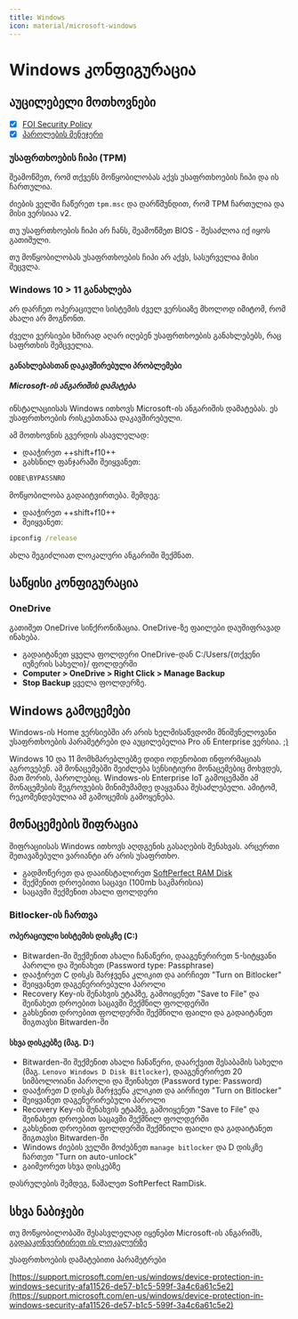 ```yaml
---
title: Windows
icon: material/microsoft-windows
---
```


# Windows კონფიგურაცია

## აუცილებელი მოთხოვნები

- [x] [FOI Security Policy](../policies/index.md)
- [x] [პაროლების მენეჯერი](passwords.md)

### უსაფრთხოების ჩიპი (TPM)

შეამოწმეთ, რომ თქვენს მოწყობილობას აქვს უსაფრთხოების ჩიპი და ის ჩართულია.

ძიების ველში ჩაწერეთ `tpm.msc` და დარწმუნდით, რომ TPM ჩართულია და მისი ვერსიაა v2.

თუ უსაფრთხოების ჩიპი არ ჩანს, შეამოწმეთ BIOS - შესაძლოა იქ იყოს გათიშული.

თუ მოწყობილობას უსაფრთხოების ჩიპი არ აქვს, სასურველია მისი შეცვლა.

### Windows 10 > 11 განახლება

არ დარჩეთ ოპერაციული სისტემის ძველ ვერსიაზე მხოლოდ იმიტომ, რომ ახალი არ მოგწონთ.

ძველი ვერსიები ხშირად აღარ იღებენ უსაფრთხოების განახლებებს, რაც საფრთხის შემცველია.

#### განახლებასთან დაკავშირებული პრობლემები

##### Microsoft-ის ანგარიშის დამატება

ინსტალაციისას Windows ითხოვს Microsoft-ის ანგარიშის დამატებას. ეს უსაფრთხოების რისკებთანაა დაკავშირებული.

ამ მოთხოვნის გვერდის ასავლელად:

- დააჭირეთ ++shift+f10++
- გახსნილ ფანჯარაში შეიყვანეთ:

```cmd
OOBE\BYPASSNRO
```

მოწყობილობა გადაიტვირთება. შემდეგ:

- დააჭირეთ ++shift+f10++
- შეიყვანეთ:

```cmd
ipconfig /release
```

ახლა შეგიძლიათ ლოკალური ანგარიში შექმნათ.

## საწყისი კონფიგურაცია

### OneDrive

გათიშეთ OneDrive სინქრონიზაცია. OneDrive-ზე ფაილები დაუშიფრავად ინახება.

- გადაიტანეთ ყველა ფოლდერი OneDrive-დან C:/Users/{თქვენი იუზერის სახელი}/ ფოლდერში
- **Computer > OneDrive > Right Click > Manage Backup** 
- **Stop Backup** ყველა ფოლდერზე.

## Windows გამოცემები

Windows-ის Home ვერსიებში არ არის ხელმისაწვდომი მნიშვნელოვანი უსაფრთხოების პარამეტრები და 
აუცილებელია Pro ან Enterprise ვერსია. [;)](https://github.com/massgravel/Microsoft-Activation-Scripts)

Windows 10 და 11 მომხმარებლებზე დიდი ოდენობით ინფორმაციას აგროვებენ. ამ მონაცემებში
შეიძლება სენსიტიური მონაცემებიც მოხვდეს, მათ შორის, პაროლებიც. Windows-ის Enterprise IoT
გამოცემაში ამ მონაცემების შეგროვების მინიმუმამდე დაყვანაა შესაძლებელი. ამიტომ, 
რეკომენდებულია ამ გამოცემის გამოყენება.

## მონაცემების შიფრაცია

შიფრაციისას Windows ითხოვს აღდგენის გასაღების შენახვას. არცერთი შეთავაზებული ვარიანტი არ არის უსაფრთხო.

- გადმოწერეთ და დააინსტალირეთ [SoftPerfect RAM Disk](https://www.softperfect.com/products/ramdisk/)
- შექმენით დროებითი საცავი (100mb საკმარისია)
- საცავში შექმენით ახალი ფოლდერი

### Bitlocker-ის ჩართვა

#### ოპერაციული სისტემის დისკზე (C:)

- Bitwarden-ში შექმენით ახალი ჩანაწერი, დააგენერირეთ 5-სიტყვანი პაროლი და შეინახეთ (Password type: Passphrase)
- დააჭირეთ C დისკს მარჯვენა კლიკით და აირჩიეთ "Turn on Bitlocker"
- შეიყვანეთ დაგენერირებული პაროლი
- Recovery Key-ის შენახვის ეტაპზე, გამოიყენეთ "Save to File" და შეინახეთ დროებით საცავში შექმნილ ფოლდერში
- გახსენით დროებით ფოლდერში შექმნილი ფაილი და გადაიტანეთ შიგთავსი Bitwarden-ში

#### სხვა დისკებზე (მაგ. D:)
- Bitwarden-ში შექმენით ახალი ჩანაწერი, დაარქვით შესაბამის სახელი (მაგ. `Lenovo Windows D Disk Bitlocker`), დააგენერირეთ 20 სიმბოლოიანი პაროლი და შეინახეთ (Password type: Password)
- დააჭირეთ D დისკს მარჯვენა კლიკით და აირჩიეთ "Turn on Bitlocker"
- შეიყვანეთ დაგენერირებული პაროლი
- Recovery Key-ის შენახვის ეტაპზე, გამოიყენეთ "Save to File" და შეინახეთ დროებით საცავში შექმნილ ფოლდერში
- გახსენით დროებით ფოლდერში შექმნილი ფაილი და გადაიტანეთ შიგთავსი Bitwarden-ში
- Windows ძიების ველში მოძებნეთ `manage bitlocker` და D დისკზე ჩართეთ "Turn on auto-unlock"
- გაიმეორეთ სხვა დისკებზე

დასრულების შემდეგ, წაშალეთ SoftPerfect RamDisk.

## სხვა ნაბიჯები

თუ მოწყობილობაში შესასვლელად იყენებთ Microsoft-ის ანგარიშს, [გადააკონვერტირეთ ის ლოკალურზე](https://support.microsoft.com/en-us/windows/change-from-a-local-account-to-a-microsoft-account-395203bf-9f1b-eb24-b042-5b8dae6c1d20)

უსაფრთხოების დამატებითი პარამეტრები

[https://support.microsoft.com/en-us/windows/device-protection-in-windows-security-afa11526-de57-b1c5-599f-3a4c6a61c5e2](https://support.microsoft.com/en-us/windows/device-protection-in-windows-security-afa11526-de57-b1c5-599f-3a4c6a61c5e2)